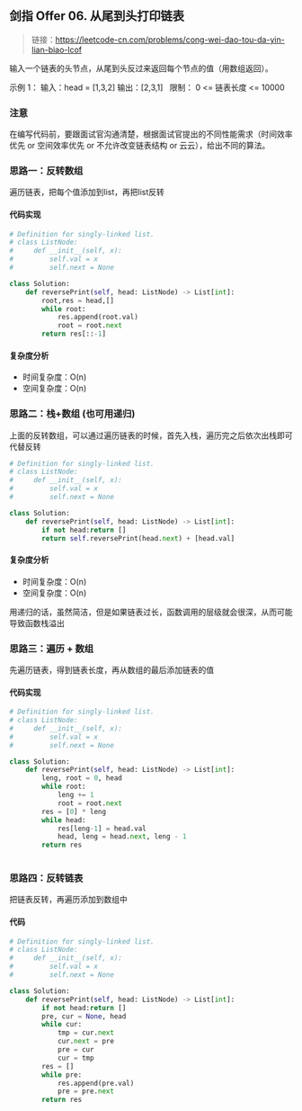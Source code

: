 ## 剑指 Offer 06. 从尾到头打印链表
>链接：https://leetcode-cn.com/problems/cong-wei-dao-tou-da-yin-lian-biao-lcof

输入一个链表的头节点，从尾到头反过来返回每个节点的值（用数组返回）。

示例 1：
输入：head = [1,3,2]
输出：[2,3,1]
 
限制：
0 <= 链表长度 <= 10000

### 注意
在编写代码前，要跟面试官沟通清楚，根据面试官提出的不同性能需求（时间效率优先 or 空间效率优先 or 不允许改变链表结构 or 云云），给出不同的算法。

### 思路一：反转数组
遍历链表，把每个值添加到list，再把list反转
#### 代码实现
```python
# Definition for singly-linked list.
# class ListNode:
#     def __init__(self, x):
#         self.val = x
#         self.next = None

class Solution:
    def reversePrint(self, head: ListNode) -> List[int]:
        root,res = head,[]
        while root:
            res.append(root.val)
            root = root.next
        return res[::-1]
```
#### 复杂度分析
- 时间复杂度：O(n)
- 空间复杂度：O(n)


### 思路二：栈+数组 (也可用递归)
上面的反转数组，可以通过遍历链表的时候，首先入栈，遍历完之后依次出栈即可代替反转
```python
# Definition for singly-linked list.
# class ListNode:
#     def __init__(self, x):
#         self.val = x
#         self.next = None

class Solution:
    def reversePrint(self, head: ListNode) -> List[int]:
        if not head:return []
        return self.reversePrint(head.next) + [head.val]
```
#### 复杂度分析
- 时间复杂度：O(n)
- 空间复杂度：O(n)

用递归的话，虽然简洁，但是如果链表过长，函数调用的层级就会很深，从而可能导致函数栈溢出


### 思路三：遍历 + 数组
先遍历链表，得到链表长度，再从数组的最后添加链表的值
#### 代码实现
```python
# Definition for singly-linked list.
# class ListNode:
#     def __init__(self, x):
#         self.val = x
#         self.next = None

class Solution:
    def reversePrint(self, head: ListNode) -> List[int]:
        leng, root = 0, head
        while root:
            leng += 1
            root = root.next 
        res = [0] * leng
        while head:
            res[leng-1] = head.val
            head, leng = head.next, leng - 1
        return res
        
```

### 思路四：反转链表
把链表反转，再遍历添加到数组中
#### 代码
```python
# Definition for singly-linked list.
# class ListNode:
#     def __init__(self, x):
#         self.val = x
#         self.next = None

class Solution:
    def reversePrint(self, head: ListNode) -> List[int]:
        if not head:return []
        pre, cur = None, head
        while cur:
            tmp = cur.next
            cur.next = pre
            pre = cur
            cur = tmp
        res = []
        while pre:
            res.append(pre.val)
            pre = pre.next
        return res
```


